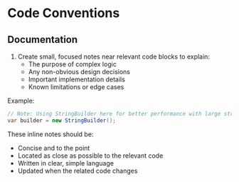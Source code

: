 # Code Conventions

## Documentation

1. Create small, focused notes near relevant code blocks to explain:
   - The purpose of complex logic
   - Any non-obvious design decisions
   - Important implementation details
   - Known limitations or edge cases

Example:
```csharp
// Note: Using StringBuilder here for better performance with large strings
var builder = new StringBuilder();
```

These inline notes should be:
- Concise and to the point
- Located as close as possible to the relevant code
- Written in clear, simple language
- Updated when the related code changes
